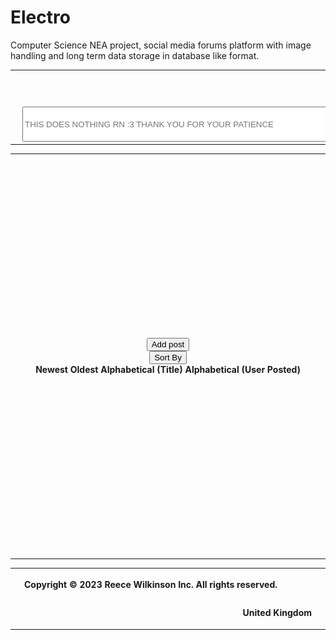 <h1>Electro</h1>

Computer Science NEA project, social media forums platform with image handling and long term data storage in database like format.

<!DOCTYPE html>
<html>
  <head>
    <meta charset="UTF-8" />
    <title>Electro</title>
    <link rel="stylesheet" href="styles.css">
    <script src="./renderer.js"></script>
    <script src="index.js"></script>
    <script src="createpost.js"></script>
    <script src="displayPost.js"></script>
    <script src="https://code.jquery.com/jquery-3.6.0.min.js"></script>
    <script src="sorting.js"></script>
  </head>
  <body id="bodyTag" onload="sorter('onLoad')">
    <script type="module" src="./index.js"></script>
    <div class="topnav" onload="">
      <table>
        <tr>
          <th style="width: 100px; height: 50px;align-self: center;padding-left: 5px;padding-top: 5px;"><img src="assets/Placeholder logo.png" alt="placeholder logo"></th>
          <th>
            <div class="search-container">
                <form>
                  <button type="submit" style="float: right;"><img src="assets/searchIcon.png" alt="search icon magnifying glass" width="46px" height="45px"></button>
                  <input type="text" placeholder="THIS DOES NOTHING RN :3 THANK YOU FOR YOUR PATIENCE" name="search" style="width: 580px;float: right; height: 50px;margin-top: 1px;">
                </form>
            </div>
          </th>
          <th style="width: 200px; height: 50px;"><button class="login-button" id="button" onclick="document.location.href='./login.html'">Logout</button></th>
        </tr>
      </table>
    </div>  
    <div class="main-section">
      <table>
        <tr>
          <th style="width: 800px; height: 640px;">
            <button id="createbutton" onclick="document.location.href='./createPost.html'">Add post</button>
              <div class="dropdown">
                <button class="dropbtn">Sort By</button>
                <div class="dropdown-content">
                  <a onclick="sorter('newest')">Newest</a>
                  <a onclick="sorter('oldest')">Oldest</a>
                  <a onclick="sorter('alphaTitle')">Alphabetical (Title)</a>
                  <a onclick="sorter('alphaName')">Alphabetical (User Posted)</a>
                </div>
              </div>
            <div class="main-container" id="main-container">
            </div>
          </th>
        </tr>
      </table>
    </div>
    <div class="footer">
      <table>
        <tr>
          <th style="width: 974px;height: 50px;"><p style="float: left;padding-left: 15px;">Copyright © 2023 Reece Wilkinson Inc. All rights reserved.</p><p style="float: right;padding-right: 15px;">United Kingdom</p></th>
        </tr>
      </table>
    </div>
  </body>
</html>
